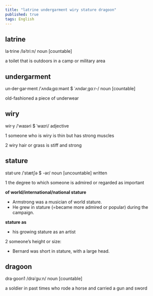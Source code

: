```yaml
---
title: "latrine undergarment wiry stature dragoon"
published: true
tags: English
---
```


## latrine

la·trine /ləˈtriːn/ noun [countable]

a toilet that is outdoors in a camp or military area

## undergarment

un·der·gar·ment /ˈʌndəˌɡɑːmənt $ ˈʌndərˌɡɑːr-/ noun [countable]

old-fashioned a piece of underwear

## wiry

wir·y /ˈwaɪəri $ ˈwaɪri/ adjective

1 someone who is wiry is thin but has strong muscles

2 wiry hair or grass is stiff and strong

## stature

stat·ure /ˈstætʃə $ -ər/ noun [uncountable] written

1 the degree to which someone is admired or regarded as important

**of world/international/national stature**

- Armstrong was a musician of world stature.
- He grew in stature (=became more admired or popular) during the campaign.

**stature as**

- his growing stature as an artist

2 someone’s height or size:

- Bernard was short in stature, with a large head.

## dragoon

dra·goon1 /drəˈɡuːn/ noun [countable]

a soldier in past times who rode a horse and carried a gun and sword
